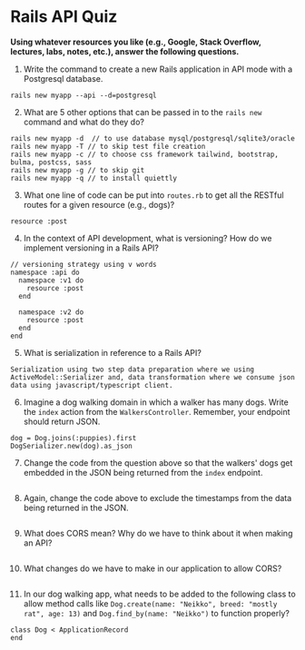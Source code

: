# Rails API Quiz

**Using whatever resources you like (e.g., Google, Stack Overflow, lectures, labs, notes, etc.), answer the following questions.**

1. Write the command to create a new Rails application in API mode with a Postgresql database.

```
rails new myapp --api --d=postgresql
```

2. What are 5 other options that can be passed in to the `rails new` command and what do they do?

```
rails new myapp -d  // to use database mysql/postgresql/sqlite3/oracle
rails new myapp -T // to skip test file creation
rails new myapp -c // to choose css framework tailwind, bootstrap, bulma, postcss, sass
rails new myapp -g // to skip git
rails new myapp -q // to install quiettly
```

3. What one line of code can be put into `routes.rb` to get all the RESTful routes for a given resource (e.g., dogs)?

```
resource :post
```

4. In the context of API development, what is versioning? How do we implement versioning in a Rails API?

```
// versioning strategy using v words
namespace :api do
  namespace :v1 do
    resource :post
  end

  namespace :v2 do
    resource :post
  end
end
```

5. What is serialization in reference to a Rails API?

```
Serialization using two step data preparation where we using ActiveModel::Serializer and, data transformation where we consume json data using javascript/typescript client.
```

6. Imagine a dog walking domain in which a walker has many dogs. Write the `index` action from the `WalkersController`. Remember, your endpoint should return JSON.

```
dog = Dog.joins(:puppies).first
DogSerializer.new(dog).as_json
```

7. Change the code from the question above so that the walkers' dogs get embedded in the JSON being returned from the `index` endpoint.

```

```

8. Again, change the code above to exclude the timestamps from the data being returned in the JSON.

```
```

9. What does CORS mean? Why do we have to think about it when making an API?

```
```

10. What changes do we have to make in our application to allow CORS?

```
```

11. In our dog walking app, what needs to be added to the following class to allow method calls like `Dog.create(name: "Neikko", breed: "mostly rat", age: 13)` and `Dog.find_by(name: "Neikko")` to function properly?

```
class Dog < ApplicationRecord
end
```

```
```




